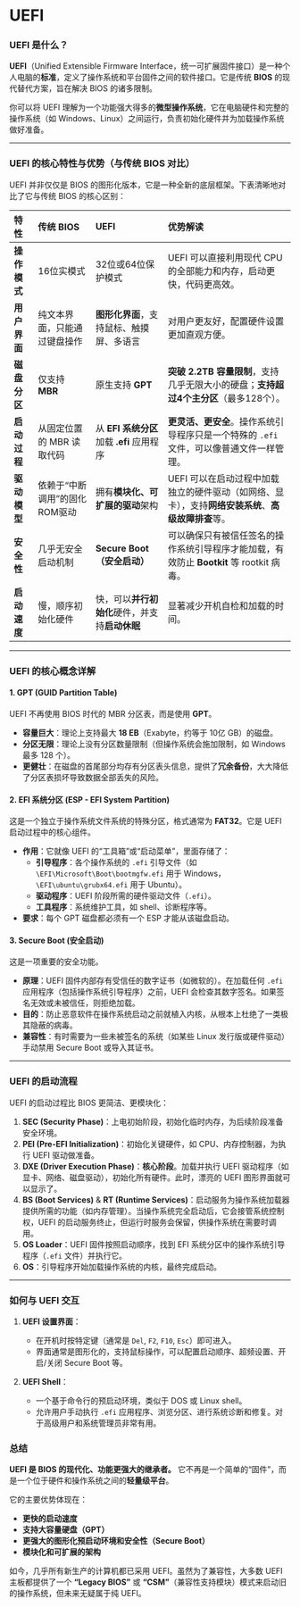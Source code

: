 # UEFI

### UEFI 是什么？

**UEFI**（Unified Extensible Firmware Interface，统一可扩展固件接口）是一种个人电脑的**标准**，定义了操作系统和平台固件之间的软件接口。它是传统 **BIOS** 的现代替代方案，旨在解决 BIOS 的诸多限制。

你可以将 UEFI 理解为一个功能强大得多的**微型操作系统**，它在电脑硬件和完整的操作系统（如 Windows、Linux）之间运行，负责初始化硬件并为加载操作系统做好准备。

---

### UEFI 的核心特性与优势（与传统 BIOS 对比）

UEFI 并非仅仅是 BIOS 的图形化版本，它是一种全新的底层框架。下表清晰地对比了它与传统 BIOS 的核心区别：

| 特性         | **传统 BIOS**                 | **UEFI**                                       | **优势解读**                                                 |
| :----------- | :---------------------------- | :--------------------------------------------- | :----------------------------------------------------------- |
| **操作模式** | 16位实模式                    | 32位或64位保护模式                             | UEFI 可以直接利用现代 CPU 的全部能力和内存，启动更快，代码更高效。 |
| **用户界面** | 纯文本界面，只能通过键盘操作  | **图形化界面**，支持鼠标、触摸屏、多语言       | 对用户更友好，配置硬件设置更加直观方便。                     |
| **磁盘分区** | 仅支持 **MBR**                | 原生支持 **GPT**                               | **突破 2.2TB 容量限制**，支持几乎无限大小的硬盘；**支持超过4个主分区**（最多128个）。 |
| **启动过程** | 从固定位置的 MBR 读取代码     | 从 **EFI 系统分区** 加载 **.efi** 应用程序     | **更灵活、更安全**。操作系统引导程序只是一个特殊的 `.efi` 文件，可以像普通文件一样管理。 |
| **驱动模型** | 依赖于“中断调用”的固化ROM驱动 | 拥有**模块化、可扩展的驱动**架构               | UEFI 可以在启动过程中加载独立的硬件驱动（如网络、显卡），支持**网络安装系统**、**高级故障排查**等。 |
| **安全性**   | 几乎无安全启动机制            | **Secure Boot（安全启动）**                    | 可以确保只有被信任签名的操作系统引导程序才能加载，有效防止 **Bootkit** 等 rootkit 病毒。 |
| **启动速度** | 慢，顺序初始化硬件            | 快，可以**并行初始化**硬件，并支持**启动休眠** | 显著减少开机自检和加载的时间。                               |

---

### UEFI 的核心概念详解

#### 1. GPT (GUID Partition Table)
UEFI 不再使用 BIOS 时代的 MBR 分区表，而是使用 **GPT**。
*   **容量巨大**：理论上支持最大 **18 EB**（Exabyte，约等于 10亿 GB）的磁盘。
*   **分区无限**：理论上没有分区数量限制（但操作系统会施加限制，如 Windows 最多 128 个）。
*   **更健壮**：在磁盘的首尾部分均存有分区表头信息，提供了**冗余备份**，大大降低了分区表损坏导致数据全部丢失的风险。

#### 2. EFI 系统分区 (ESP - EFI System Partition)
这是一个独立于操作系统文件系统的特殊分区，格式通常为 **FAT32**。它是 UEFI 启动过程中的核心组件。
*   **作用**：它就像 UEFI 的“工具箱”或“启动菜单”，里面存储了：
    *   **引导程序**：各个操作系统的 `.efi` 引导文件（如 `\EFI\Microsoft\Boot\bootmgfw.efi` 用于 Windows，`\EFI\ubuntu\grubx64.efi` 用于 Ubuntu）。
    *   **驱动程序**：UEFI 阶段所需的硬件驱动文件（`.efi`）。
    *   **工具程序**：系统维护工具，如 shell、诊断程序等。
*   **要求**：每个 GPT 磁盘都必须有一个 ESP 才能从该磁盘启动。

#### 3. Secure Boot (安全启动)
这是一项重要的安全功能。
*   **原理**：UEFI 固件内部存有受信任的数字证书（如微软的）。在加载任何 `.efi` 应用程序（包括操作系统引导程序）之前，UEFI 会检查其数字签名。如果签名无效或未被信任，则拒绝加载。
*   **目的**：防止恶意软件在操作系统启动之前就植入内核，从根本上杜绝了一类极其隐蔽的病毒。
*   **兼容性**：有时需要为一些未被签名的系统（如某些 Linux 发行版或硬件驱动）手动禁用 Secure Boot 或导入其证书。

---

### UEFI 的启动流程

UEFI 的启动过程比 BIOS 更简洁、更模块化：

1.  **SEC (Security Phase)**：上电初始阶段，初始化临时内存，为后续阶段准备安全环境。
2.  **PEI (Pre-EFI Initialization)**：初始化关键硬件，如 CPU、内存控制器，为执行 UEFI 驱动做准备。
3.  **DXE (Driver Execution Phase)**：**核心阶段**。加载并执行 UEFI 驱动程序（如显卡、网络、磁盘驱动），初始化所有硬件。此时，漂亮的 UEFI 图形界面就可以显示了。
4.  **BS (Boot Services)** & **RT (Runtime Services)**：启动服务为操作系统加载器提供所需的功能（如内存管理）。当操作系统完全启动后，它会接管系统控制权，UEFI 的启动服务终止，但运行时服务会保留，供操作系统在需要时调用。
5.  **OS Loader**：UEFI 固件按照启动顺序，找到 EFI 系统分区中的操作系统引导程序（`.efi` 文件）并执行它。
6.  **OS**：引导程序开始加载操作系统的内核，最终完成启动。

---

### 如何与 UEFI 交互

1.  **UEFI 设置界面**：
    *   在开机时按特定键（通常是 `Del`, `F2`, `F10`, `Esc`）即可进入。
    *   界面通常是图形化的，支持鼠标操作，可以配置启动顺序、超频设置、开启/关闭 Secure Boot 等。

2.  **UEFI Shell**：
    *   一个基于命令行的预启动环境，类似于 DOS 或 Linux shell。
    *   允许用户手动执行 `.efi` 应用程序、浏览分区、进行系统诊断和修复。对于高级用户和系统管理员非常有用。

### 总结

**UEFI 是 BIOS 的现代化、功能更强大的继承者。** 它不再是一个简单的“固件”，而是一个位于硬件和操作系统之间的**轻量级平台**。

它的主要优势体现在：
*   **更快的启动速度**
*   **支持大容量硬盘（GPT）**
*   **更强大的图形化预启动环境和安全性（Secure Boot）**
*   **模块化和可扩展的架构**

如今，几乎所有新生产的计算机都已采用 UEFI。虽然为了兼容性，大多数 UEFI 主板都提供了一个 **“Legacy BIOS”** 或 **“CSM”**（兼容性支持模块）模式来启动旧的操作系统，但未来无疑属于纯 UEFI。
